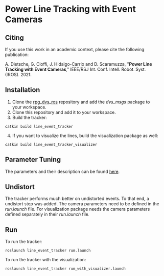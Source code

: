 # Power Line Tracking with Event Cameras

## Citing
If you use this work in an academic context, please cite the following publication:

A. Dietsche, G. Cioffi, J. Hidalgo-Carrio and D. Scaramuzza,
"**Power Line Tracking with Event Cameras**,"
IEEE/RSJ Int. Conf. Intell. Robot. Syst. (IROS). 2021.

## Installation
1. Clone the [rpg_dvs_ros](https://github.com/uzh-rpg/rpg_dvs_ros) repository and add the *dvs_msgs* package to your workspace.
2. Clone this repository and add it to your workspace.
3. Build the tracker:
```
catkin build line_event_tracker 
```
4. If you want to visualize the lines, build the visualization package as well:
```
catkin build line_event_tracker_visualizer
```

## Parameter Tuning
The parameters and their description can be found [here](https://github.com/uzh-rpg/line_tracking_using_event_cameras/blob/main/line_event_tracker/param/param.yaml).

## Undistort
The tracker performs much better on undistorted events. To that end, a undistort step was added. The camera parameters need to be defined in the *run.launch* file.
For visualization package needs the camera parameters defined separately in their *run.launch* file.

## Run
To run the tracker:
```
roslaunch line_event_tracker run.launch
```

To run the tracker with the visualization:
```
roslaunch line_event_tracker run_with_visualizer.launch
```